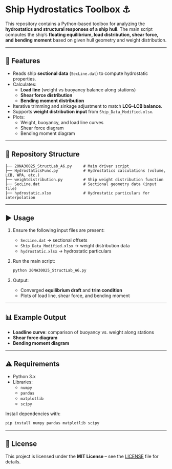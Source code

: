 # Ship Hydrostatics Toolbox ⚓  

This repository contains a Python-based toolbox for analyzing the **hydrostatics and structural responses of a ship hull**. The main script computes the ship’s **floating equilibrium, load distribution, shear force, and bending moment** based on given hull geometry and weight distribution.  

---

## 🚢 Features
- Reads ship **sectional data** (`SecLine.dat`) to compute hydrostatic properties.  
- Calculates:
  - **Load line** (weight vs buoyancy balance along stations)  
  - **Shear force distribution**  
  - **Bending moment distribution**  
- Iterative trimming and sinkage adjustment to match **LCG–LCB balance**.  
- Supports **weight distribution input** from `Ship_Data_Modified.xlsx`.  
- Plots:
  - Weight, buoyancy, and load line curves  
  - Shear force diagram  
  - Bending moment diagram  

---

## 📂 Repository Structure
```
├── 20NA30025_StructLab_A6.py     # Main driver script
├── HydrostaticsFunc.py           # Hydrostatics calculations (volume, LCB, WPA, etc.)
├── weightdistribution.py         # Ship weight distribution function
├── SecLine.dat                   # Sectional geometry data (input file)
├── hydrostatic.xlsx              # Hydrostatic particulars for interpolation 
```

---

## ▶️ Usage
1. Ensure the following input files are present:
   - `SecLine.dat` → sectional offsets  
   - `Ship_Data_Modified.xlsx` → weight distribution data  
   - `hydrostatic.xlsx` → hydrostatic particulars  

2. Run the main script:
   ```bash
   python 20NA30025_StructLab_A6.py
   ```

3. Output:
   - Converged **equilibrium draft** and **trim condition**  
   - Plots of load line, shear force, and bending moment  

---

## 📊 Example Output
- **Loadline curve**: comparison of buoyancy vs. weight along stations  
- **Shear force diagram**  
- **Bending moment diagram**  

---

## ⚠️ Requirements
- Python 3.x  
- Libraries:
  - `numpy`
  - `pandas`
  - `matplotlib`
  - `scipy`  

Install dependencies with:
```bash
pip install numpy pandas matplotlib scipy
```

---

## 📄 License
This project is licensed under the **MIT License** – see the [LICENSE](LICENSE) file for details.  
